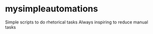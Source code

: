 # mysimpleautomations
Simple scripts to do rhetorical tasks
Always inspiring to reduce manual tasks
